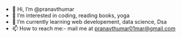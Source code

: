 - 👋 Hi, I’m @pranavthumar
- 👀 I’m interested in coding, reading books, yoga
- 🌱 I’m currently learning web developement, data science, Dsa
- 📫 How to reach me:- mail me at pranavthumar01mar@gmail.com

<!---
pranavthumar/pranavthumar is a ✨ special ✨ repository because its `README.md` (this file) appears on your GitHub profile.
You can click the Preview link to take a look at your changes.
--->
